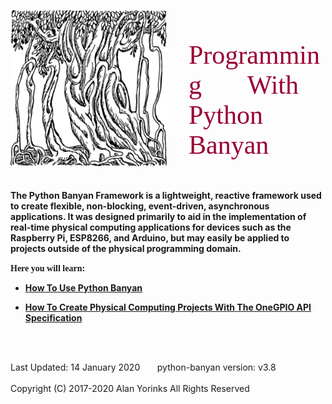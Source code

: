 <img src="images/BanyanTree.png" alt="BanyanTree" align=bottom style="float:left;margin-right:35px;
width:250px;height:250px;">
<br></br>

<span style="text-align:center; color:#990033; font-family:times, serif; font-size:3em"> 
  Programming
  </span>
  
  <span style="text-align:center; color:#990033; font-family:times, serif; font-size:3em"> 
   &nbsp;&nbsp; &nbsp;&nbsp; With
  </span>

<span style="text-align:center; color:#990033; font-family:times, serif; font-size:3em"> 
  Python Banyan
  </span>

<br>
<br>
<p align="left"></p>
<br>
<span style="font-family:font-family:times, serif; font-size:1.0em;"><b>The Python Banyan Framework is a lightweight,
 reactive framework used to create flexible, non-blocking, event-driven,
 asynchronous applications. It was designed primarily to aid in the 
 implementation of real-time physical computing applications for 
 devices such as the Raspberry Pi, ESP8266,  and Arduino, but may easily 
 be applied to projects outside of the physical programming domain.</b></span>


<span style="font-family:Georgia; font-size:1.0em;"><b> Here you will learn:</b></span>


* [**How To Use Python Banyan**](users_guide.md)
 
* [**How To Create Physical Computing Projects With The OneGPIO API Specification**](gpio_intro.md)
<br>
<br>

Last Updated: 14 January 2020 &nbsp; &nbsp; &nbsp; python-banyan version: v3.8
<br>
<br>
Copyright (C) 2017-2020 Alan Yorinks All Rights Reserved


